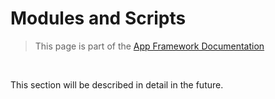 # Modules and Scripts

> This page is part of the [App Framework Documentation](../DOCUMENTATION.md)

<br />

This section will be described in detail in the future.
